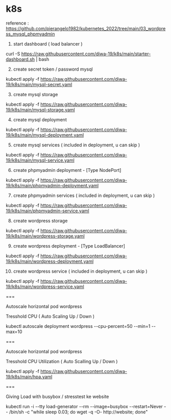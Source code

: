 # k8s

reference :
https://github.com/pierangelo1982/kubernetes_2022/tree/main/03_wordpress_mysql_phpmyadmin

1. start dashboard ( load balancer )

curl -S https://raw.githubusercontent.com/diwa-19/k8s/main/starter-dashboard.sh | bash

2. create secret token / password mysql 

kubectl apply -f https://raw.githubusercontent.com/diwa-19/k8s/main/mysql-secret.yaml

3. create mysql storage

kubectl apply -f https://raw.githubusercontent.com/diwa-19/k8s/main/mysql-storage.yaml

4. create mysql deployment

kubectl apply -f https://raw.githubusercontent.com/diwa-19/k8s/main/mysql-deployment.yaml

5. create mysql services ( included in deployment, u can skip )

kubectl apply -f https://raw.githubusercontent.com/diwa-19/k8s/main/mysql-service.yaml

6. create phpmyadmin deployment - [Type NodePort]

kubectl apply -f https://raw.githubusercontent.com/diwa-19/k8s/main/phpmyadmin-deployment.yaml

7. create phpmyadmin services ( included in deployment, u can skip )

kubectl apply -f https://raw.githubusercontent.com/diwa-19/k8s/main/phpmyadmin-service.yaml

8. create wordpress storage

kubectl apply -f https://raw.githubusercontent.com/diwa-19/k8s/main/wordpress-storage.yaml

9. create wordpress deployment - [Type LoadBalancer]

kubectl apply -f https://raw.githubusercontent.com/diwa-19/k8s/main/wordpress-deployment.yaml

10. create wordpress service ( included in deployment, u can skip )

kubectl apply -f https://raw.githubusercontent.com/diwa-19/k8s/main/wordpress-service.yaml

===

Autoscale horizontal pod wordpress

Tresshold CPU ( Auto Scaling Up / Down )

kubectl autoscale deployment wordpress --cpu-percent=50 --min=1 --max=10

===

Autoscale horizontal pod wordpress

Tresshold CPU Utilization ( Auto Scalling Up / Down )

kubectl apply -f https://raw.githubusercontent.com/diwa-19/k8s/main/hpa.yaml

===

Giving Load with busybox / stresstest ke website

kubectl run -i --tty load-generator --rm --image=busybox --restart=Never -- /bin/sh -c "while sleep 0.03; do wget -q -O- http://website; done"
